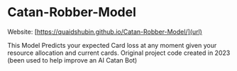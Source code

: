 # Catan-Robber-Model
Website: [https://quaidshubin.github.io/Catan-Robber-Model/](url)

This Model Predicts your expected Card loss at any moment given your resource allocation and current cards. Original project code created in 2023 (been used to help improve an AI Catan Bot)
